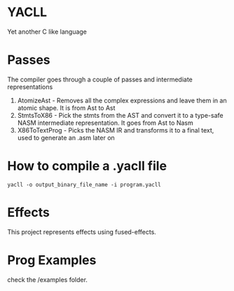 # YACLL 

Yet another C like language

# Passes

The compiler goes through a couple of passes and intermediate representations

1. AtomizeAst - Removes all the complex expressions and leave them in an atomic shape.
It is from Ast to Ast
2. StmtsToX86 - Pick the stmts from the AST and convert it to a type-safe NASM intermediate
representation. It goes from Ast to Nasm
3. X86ToTextProg - Picks the NASM IR and transforms it to a final text, used to generate an .asm 
later on

# How to compile a .yacll file

```
yacll -o output_binary_file_name -i program.yacll
```

# Effects

This project represents effects using fused-effects.

# Prog Examples

check the /examples folder.
